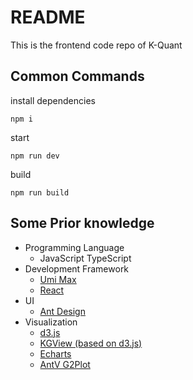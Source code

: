 # README

This is the frontend code repo of K-Quant

## Common Commands

install dependencies

```
npm i
```

start

```
npm run dev
```

build

```
npm run build
```

## Some Prior knowledge

- Programming Language
  - JavaScript TypeScript
- Development Framework
  - [Umi Max](https://umijs.org/docs/max/introduce)
  - [React](https://react.dev/learn)
- UI
  - [Ant Design](https://ant-design.antgroup.com/components/overview-cn/)
- Visualization
  - [d3.js](https://d3js.org/)
  - [KGView (based on d3.js)](https://github.com/molamolaxxx/KGView)
  - [Echarts](https://echarts.apache.org/zh/option.html#title)
  - [AntV G2Plot ](https://g2plot.antv.antgroup.com/api/plot-api)
